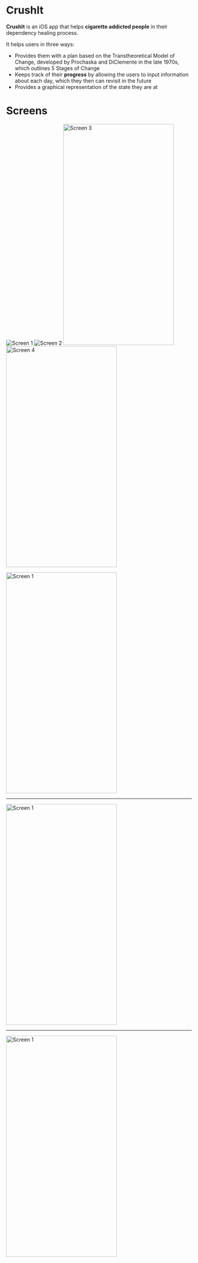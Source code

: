 # CrushIt

**CrushIt** is an iOS app that helps **cigarette addicted people** in their dependency healing process. 

It helps users in three ways:
- Provides them with a plan based on the Transtheoretical Model of Change, developed by Prochaska and DiClemente in the late 1970s, which outlines 5 Stages of Change 
- Keeps track of their **progress** by allowing the users to input information about each day, which they then can revisit in the future
- Provides a graphical representation of the state they are at

# Screens

![Screen 1](https://github.com/fabiofranzese/CrushIt/blob/main/Screens/app_preview.png)
![Screen 2](https://github.com/fabiofranzese/CrushIt/blob/main/Screens/Different-screens.png)
<img src="https://github.com/fabiofranzese/CrushIt/blob/main/Screens/Preperation.png" alt="Screen 3" width="300" height="600">
<img src="https://github.com/fabiofranzese/CrushIt/blob/main/Screens/activity_preview.jpeg" alt="Screen 4" width="300" height="600">

<img src="https://github.com/fabiofranzese/CrushIt/blob/main/avengers/Assets.xcassets/Screen1.imageset/Simulator%20Screenshot%20-%20iPhone%2016%20Pro%20-%202024-10-18%20at%2011.14.14.png" alt="Screen 1" width="300" height="600">

---

<img src="https://github.com/fabiofranzese/CrushIt/blob/main/avengers/Assets.xcassets/Screen2.imageset/Simulator%20Screenshot%20-%20iPhone%2016%20Pro%20-%202024-10-18%20at%2011.17.28.png" alt="Screen 1" width="300" height="600">

---

<img src="https://github.com/fabiofranzese/CrushIt/blob/main/avengers/Assets.xcassets/Screen3.imageset/Simulator%20Screenshot%20-%20iPhone%2016%20Pro%20-%202024-10-18%20at%2011.18.30.png" alt="Screen 1" width="300" height="600">
